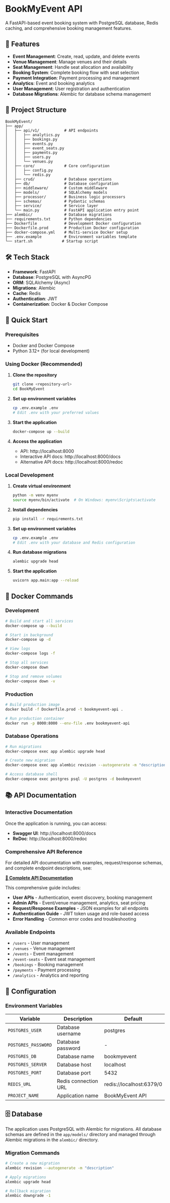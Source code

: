 # BookMyEvent API

A FastAPI-based event booking system with PostgreSQL database, Redis caching, and comprehensive booking management features.

## 🚀 Features

- **Event Management**: Create, read, update, and delete events
- **Venue Management**: Manage venues and their details
- **Seat Management**: Handle seat allocation and availability
- **Booking System**: Complete booking flow with seat selection
- **Payment Integration**: Payment processing and management
- **Analytics**: Event and booking analytics
- **User Management**: User registration and authentication
- **Database Migrations**: Alembic for database schema management

## 📁 Project Structure

```
BookMyEvent/
├── app/
│   ├── api/v1/           # API endpoints
│   │   ├── analytics.py
│   │   ├── bookings.py
│   │   ├── events.py
│   │   ├── event_seats.py
│   │   ├── payments.py
│   │   ├── users.py
│   │   └── venues.py
│   ├── core/             # Core configuration
│   │   ├── config.py
│   │   └── redis.py
│   ├── crud/             # Database operations
│   ├── db/               # Database configuration
│   ├── middleware/       # Custom middleware
│   ├── models/           # SQLAlchemy models
│   ├── processor/        # Business logic processors
│   ├── schemas/          # Pydantic schemas
│   ├── service/          # Service layer
│   └── main.py           # FastAPI application entry point
├── alembic/              # Database migrations
├── requirements.txt      # Python dependencies
├── Dockerfile            # Development Docker configuration
├── Dockerfile.prod       # Production Docker configuration
├── docker-compose.yml    # Multi-service Docker setup
├── .env.example          # Environment variables template
└── start.sh             # Startup script
```

## 🛠️ Tech Stack

- **Framework**: FastAPI
- **Database**: PostgreSQL with AsyncPG
- **ORM**: SQLAlchemy (Async)
- **Migrations**: Alembic
- **Cache**: Redis
- **Authentication**: JWT
- **Containerization**: Docker & Docker Compose

## 🚀 Quick Start

### Prerequisites

- Docker and Docker Compose
- Python 3.12+ (for local development)

### Using Docker (Recommended)

1. **Clone the repository**
   ```bash
   git clone <repository-url>
   cd BookMyEvent
   ```

2. **Set up environment variables**
   ```bash
   cp .env.example .env
   # Edit .env with your preferred values
   ```

3. **Start the application**
   ```bash
   docker-compose up --build
   ```

4. **Access the application**
   - API: http://localhost:8000
   - Interactive API docs: http://localhost:8000/docs
   - Alternative API docs: http://localhost:8000/redoc

### Local Development

1. **Create virtual environment**
   ```bash
   python -m venv myenv
   source myenv/bin/activate  # On Windows: myenv\Scripts\activate
   ```

2. **Install dependencies**
   ```bash
   pip install -r requirements.txt
   ```

3. **Set up environment variables**
   ```bash
   cp .env.example .env
   # Edit .env with your database and Redis configuration
   ```

4. **Run database migrations**
   ```bash
   alembic upgrade head
   ```

5. **Start the application**
   ```bash
   uvicorn app.main:app --reload
   ```

## 🐳 Docker Commands

### Development

```bash
# Build and start all services
docker-compose up --build

# Start in background
docker-compose up -d

# View logs
docker-compose logs -f

# Stop all services
docker-compose down

# Stop and remove volumes
docker-compose down -v
```

### Production

```bash
# Build production image
docker build -f Dockerfile.prod -t bookmyevent-api .

# Run production container
docker run -p 8000:8000 --env-file .env bookmyevent-api
```

### Database Operations

```bash
# Run migrations
docker-compose exec app alembic upgrade head

# Create new migration
docker-compose exec app alembic revision --autogenerate -m "description"

# Access database shell
docker-compose exec postgres psql -U postgres -d bookmyevent
```

## 📚 API Documentation

### Interactive Documentation

Once the application is running, you can access:

- **Swagger UI**: http://localhost:8000/docs
- **ReDoc**: http://localhost:8000/redoc

### Comprehensive API Reference

For detailed API documentation with examples, request/response schemas, and complete endpoint descriptions, see:

**[📖 Complete API Documentation](./API_DOCUMENTATION.md)**

This comprehensive guide includes:
- **User APIs** - Authentication, event discovery, booking management
- **Admin APIs** - Event/venue management, analytics, seat pricing
- **Request/Response Examples** - JSON examples for all endpoints
- **Authentication Guide** - JWT token usage and role-based access
- **Error Handling** - Common error codes and troubleshooting

### Available Endpoints

- `/users` - User management
- `/venues` - Venue management
- `/events` - Event management
- `/event-seats` - Event seat management
- `/bookings` - Booking management
- `/payments` - Payment processing
- `/analytics` - Analytics and reporting

## 🔧 Configuration

### Environment Variables

| Variable | Description | Default |
|----------|-------------|---------|
| `POSTGRES_USER` | Database username | postgres |
| `POSTGRES_PASSWORD` | Database password | - |
| `POSTGRES_DB` | Database name | bookmyevent |
| `POSTGRES_SERVER` | Database host | localhost |
| `POSTGRES_PORT` | Database port | 5432 |
| `REDIS_URL` | Redis connection URL | redis://localhost:6379/0 |
| `PROJECT_NAME` | Application name | BookMyEvent API |

## 🗄️ Database

The application uses PostgreSQL with Alembic for migrations. All database schemas are defined in the `app/models/` directory and managed through Alembic migrations in the `alembic/` directory.

### Migration Commands

```bash
# Create a new migration
alembic revision --autogenerate -m "description"

# Apply migrations
alembic upgrade head

# Rollback migration
alembic downgrade -1
```
